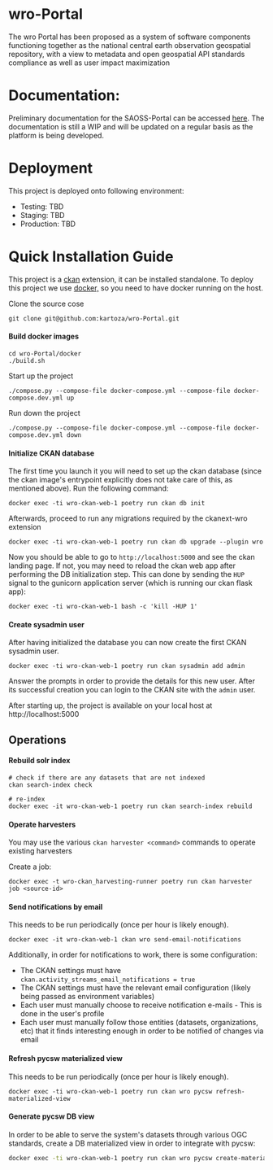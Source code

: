 # wro-Portal
The wro Portal has been proposed as a system of software components functioning together as the national central earth observation geospatial repository, with a view to metadata and open geospatial API standards compliance as well as user impact maximization 

# Documentation:
Preliminary documentation for the SAOSS-Portal can be accessed [here](https://kartoza.github.io/wro-Portal/about/). The documentation is still a WIP and will be updated on a regular basis as the platform is being developed.

# Deployment
This project is deployed onto following environment:

- Testing: TBD
- Staging: TBD
- Production: TBD

# Quick Installation Guide
This project is a [ckan](https://ckan.org/) extension, it can be installed standalone. To deploy this project we use  [docker,](http://docker.com/) so you need to have docker running on the host.

Clone the source cose
```
git clone git@github.com:kartoza/wro-Portal.git
```

#### Build docker images

```
cd wro-Portal/docker
./build.sh
```

Start up the project

```
./compose.py --compose-file docker-compose.yml --compose-file docker-compose.dev.yml up
```

Run down the project 

```
./compose.py --compose-file docker-compose.yml --compose-file docker-compose.dev.yml down
```

#### Initialize CKAN database

The first time you launch it you will need to set up the ckan database (since
the ckan image's entrypoint explicitly does not take care of this, as
mentioned above). Run the following command:

```
docker exec -ti wro-ckan-web-1 poetry run ckan db init
```

Afterwards, proceed to run any migrations required by the ckanext-wro extension

```
docker exec -ti wro-ckan-web-1 poetry run ckan db upgrade --plugin wro
```

Now you should be able to go to `http://localhost:5000` and see the ckan
landing page. If not, you may need to reload the ckan web app after
performing the DB initialization step. This can done by sending the `HUP`
signal to the gunicorn application server (which is running our ckan
flask app):

```
docker exec -ti wro-ckan-web-1 bash -c 'kill -HUP 1'
```

#### Create sysadmin user

After having initialized the database you can now create the first CKAN
sysadmin user.

```
docker exec -ti wro-ckan-web-1 poetry run ckan sysadmin add admin
```

Answer the prompts in order to provide the details for this new user.
After its successful creation you can login to the CKAN site with the `admin`
user.


After starting up, the project is available on your local host at http://localhost:5000 


## Operations

#### Rebuild solr index

```
# check if there are any datasets that are not indexed
ckan search-index check

# re-index
docker exec -it wro-ckan-web-1 poetry run ckan search-index rebuild
```


#### Operate harvesters

You may use the various `ckan harvester <command>` commands to operate existing
harvesters

Create a job:

```
docker exec -t wro-ckan_harvesting-runner poetry run ckan harvester job <source-id>
```

#### Send notifications by email

This needs to be run periodically (once per hour is likely enough).

```
docker exec -it wro-ckan-web-1 ckan wro send-email-notifications
```

Additionally, in order for notifications to work, there is some configuration:

- The CKAN settings must have `ckan.activity_streams_email_notifications = true`
- The CKAN settings must have the relevant email configuration (likely being passed
  as environment variables)
- Each user must manually choose to receive notification e-mails - This is done in
  the user's profile
- Each user must manually follow those entities (datasets, organizations, etc) that
  it finds interesting enough in order to be notified of changes via email

#### Refresh pycsw materialized view

This needs to be run periodically (once per hour is likely enough).

```
docker exec -ti wro-ckan-web-1 poetry run ckan wro pycsw refresh-materialized-view
```

#### Generate pycsw DB view

In order to be able to serve the system's datasets through various OGC standards, create a DB materialized view
in order to integrate with pycsw:

```bash
docker exec -ti wro-ckan-web-1 poetry run ckan wro pycsw create-materialized-view
```
